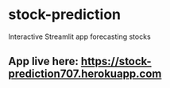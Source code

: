 # stock-prediction
Interactive Streamlit app forecasting stocks

## App live here: https://stock-prediction707.herokuapp.com